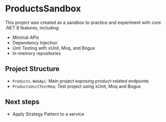 # ProductsSandbox

This project was created as a sandbox to practice and experiment with core .NET 8 features, including:

- Minimal APIs
- Dependency Injection
- Unit Testing with xUnit, Moq, and Bogus
- In-memory repositories

## Project Structure

- `Products.WebApi`: Main project exposing product-related endpoints
- `ProductsUnitTestMoq`: Test project using xUnit, Moq and Bogus

## Next steps

- Apply Strategy Pattern to a service
